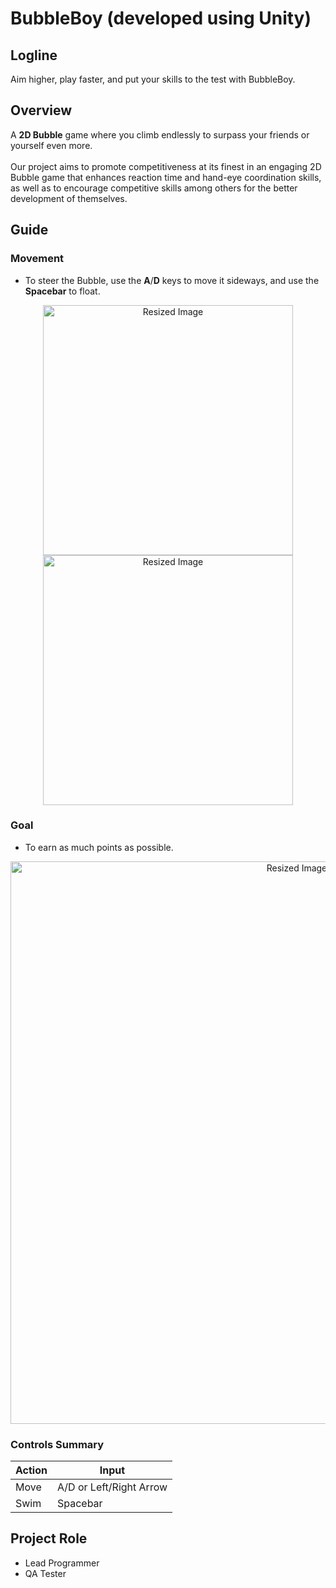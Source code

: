 # BubbleBoy (developed using Unity)

## Logline
  Aim higher, play faster, and put your skills to the test with BubbleBoy.

## Overview
  A **2D Bubble** game where you climb endlessly to surpass your friends or yourself even more.
  <br><br>
  Our project aims to promote competitiveness at its finest in an engaging 2D Bubble game that enhances reaction time and hand-eye coordination skills, as well as to encourage competitive skills among others for the better development of themselves.

## Guide
### Movement
- To steer the Bubble, use the **A**/**D** keys to move it sideways, and use the **Spacebar** to float.

<div align ="center">
  
  <img src="https://github.com/user-attachments/assets/0ccf1cf9-4955-4920-aaad-87b5c9c3cbe4" width="400" alt="Resized Image"> <img src="https://github.com/user-attachments/assets/56616da9-7cba-4ddd-9e2b-08348101a956" width="400" alt="Resized Image">
  
</div>

### Goal
- To earn as much points as possible.

<div align ="center">
  
  <img src="https://github.com/user-attachments/assets/a018ebee-07f9-4b4b-8341-e01f362aa7b9" width="900" alt="Resized Image"> 
  
</div>

### Controls Summary
  
  |     Action       |            Input            |
  | ---------------  | --------------------------- |
  | Move             | A/D or Left/Right Arrow     |
  | Swim             | Spacebar                    |

## Project Role
- Lead Programmer
- QA Tester
